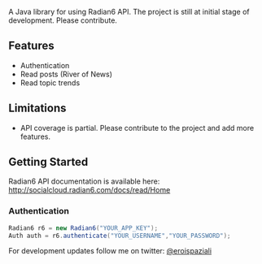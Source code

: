A Java library for using Radian6 API. 
The project is still at initial stage of development. Please contribute.

## Features
* Authentication
* Read posts (River of News)
* Read topic trends

## Limitations
* API coverage is partial. Please contribute to the project and add more features.

## Getting Started
Radian6 API documentation is available here: <http://socialcloud.radian6.com/docs/read/Home>
### Authentication
```Java
Radian6 r6 = new Radian6("YOUR_APP_KEY");
Auth auth = r6.authenticate("YOUR_USERNAME","YOUR_PASSWORD");
```

For development updates follow me on twitter:
[@eroispaziali](http://twitter.com/eroispaziali) 
